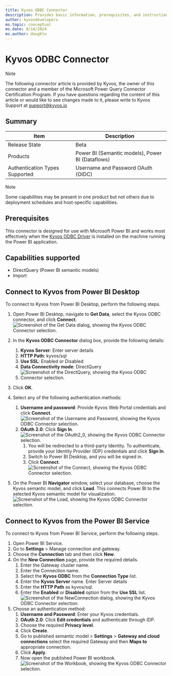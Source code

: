 ```yaml
---
title: Kyvos ODBC Connector
description: Provides basic information, prerequisites, and instructions on how to connect to Kyvos ODBC Connector.
author: kyvosdevelopers
ms.topic: conceptual
ms.date: 8/14/2024
ms.author: dougklo
---
```


# Kyvos ODBC Connector 

> [!NOTE]
>The following connector article is provided by Kyvos, the owner of this connector and a member of the Microsoft Power Query Connector Certification Program. If you have questions regarding the content of this article or would like to see changes made to it, please write to Kyvos Support at support@kyvos.io 

## Summary 
| Item | Description |
| ------ | ------ |
|Release State | Beta |
|Products| Power BI (Semantic models), Power BI (Dataflows) |
|Authentication Types Supported| Username and Password OAuth (OIDC) |

> [!NOTE]
>Some capabilities may be present in one product but not others due to deployment schedules and host-specific capabilities.

## Prerequisites 
This connector is designed for use with Microsoft Power BI and works most effectively when the [Kyvos ODBC Driver](https://www.kyvosinsights.com/kyvos-odbc-driver/) is installed on the machine running the Power BI application.

## Capabilities supported 
- DirectQuery (Power BI semantic models)
- Import

## Connect to Kyvos from Power BI Desktop
To connect to Kyvos from Power BI Desktop, perform the following steps. 
1. Open Power BI Desktop, navigate to **Get Data**, select the Kyvos ODBC connector, and click **Connect**.
![Screenshot of the Get Data dialog, showing the Kyvos ODBC Connector selection.](./media/kyvos-odbc/get-data.png)
2. In the **Kyvos ODBC Connector** dialog box, provide the following details:
   1. **Kyvos Server**: Enter server details
   2. **HTTP Path**: kyvos/sql
   3. **Use SSL**: Enabled or Disabled
   4. **Data Connectivity mode**: DirectQuery
   5. ![Screenshot of the DirectQuery, showing the Kyvos ODBC Connector selection.](./media/kyvos-odbc/directquery.png)
      
3. Click **OK**. 
4. Select any of the following authentication methods:
   1. **Username and password**: Provide Kyvos Web Portal credentials and click **Connect**. 
 ![Screenshot of the Username and Password, showing the Kyvos ODBC Connector selection.](./media/kyvos-odbc/unp.png)
   2. **OAuth 2.0**: Click **Sign In**.
 ![Screenshot of the OAuth2_0, showing the Kyvos ODBC Connector selection.](./media/kyvos-odbc/oauth.png)
      1. You will be redirected to a third-party Identity. To authenticate, provide your Identity Provider (IDP) credentials and click **Sign In**.
      2. Switch to Power BI Desktop, and you will be signed in. 
      3. Click **Connect**.
 ![Screenshot of the Connect, showing the Kyvos ODBC Connector selection.](./media/kyvos-odbc/connect.png)
5. On the Power BI **Navigator** window, select your database, choose the Kyvos semantic model, and click **Load**. This connects Power BI to the selected Kyvos semantic model for visualization.
 ![Screenshot of the Load, showing the Kyvos ODBC Connector selection.](./media/kyvos-odbc/load.png)

## Connect to Kyvos from the Power BI Service 
To connect to Kyvos from Power BI Service, perform the following steps. 
1. Open Power BI Service.
2.	Go to **Settings** > Manage connection and gateway. 
3.	Choose the **Connection** tab and then click **New**. 
4.	On the **New Connection** page, provide the required details.
     1.	Enter the Gateway cluster name. 
     2.	Enter the Connection name.
     3.	Select the **Kyvos ODBC** from the **Connection Type** list.
     4.	Enter the **Kyvos Server** name. Enter Server details
     5.	Enter the **HTTP Path** as kyvos/sql.
     6.	Enter the **Enabled** or **Disabled** option from the **Use SSL** list. 
 ![Screenshot of the NewConnection dialog, showing the Kyvos ODBC Connector selection.](./media/kyvos-odbc/new-connection.png)
5. Choose an authentication method: 
   1.	**Username and Password**: Enter your Kyvos credentials.
   2.	**OAuth 2.0**: Click **Edit credentials** and authenticate through IDP.
   3.	Choose the required **Privacy level**.
   4.	Click **Create**. 
   5.	Go to published semantic model > **Settings** > **Gateway and cloud connections** select the required Gateway and then **Maps to** appropriate connection.
   6.	Click **Apply**.
   7. Now open the published Power BI workbook.
 ![Screenshot of the Workbook, showing the Kyvos ODBC Connector selection.](./media/kyvos-odbc/workbook.png)
